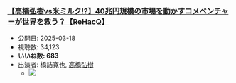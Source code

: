 ### [【高橋弘樹vs米ミルク!?】40兆円規模の市場を動かすコメベンチャーが世界を救う？【ReHacQ】](https://www.youtube.com/watch?v=cPAL9THqHjo)
-   公開日: 2025-03-18
-   視聴数: 34,123
-   **いいね数: 683**
-   出演者: 橋詰寛也, [高橋弘樹](/rehacq_fan/people/高橋弘樹 "wikilink")
    - [![](https://img.youtube.com/vi/cPAL9THqHjo/hqdefault.jpg)](https://www.youtube.com/watch?v=cPAL9THqHjo)
